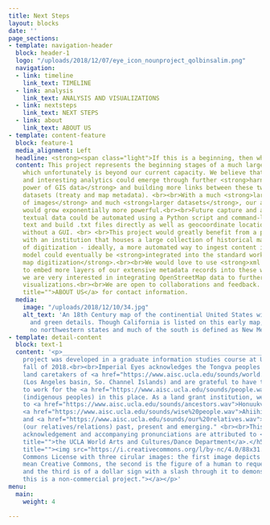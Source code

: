 ```yaml
---
title: Next Steps
layout: blocks
date: ''
page_sections:
- template: navigation-header
  block: header-1
  logo: "/uploads/2018/12/07/eye_icon_nounproject_qolbinsalim.png"
  navigation:
  - link: timeline
    link_text: TIMELINE
  - link: analysis
    link_text: ANALYSIS AND VISUALIZATIONS
  - link: nextsteps
    link_text: NEXT STEPS
  - link: about
    link_text: ABOUT US
- template: content-feature
  block: feature-1
  media_alignment: Left
  headline: <strong><span class="light">If this is a beginning, then what's next?</span></strong>
  content: This project represents the beginning stages of a much larger-scale endeavor,
    which unfortunately is beyond our current capacity. We believe that more meaningful
    and interesting analytics could emerge through further <strong>harnessing the
    power of GIS data</strong> and building more links between these two interconnected
    datasets (treaty and map metadata). <br><br>With a much <strong>larger collection
    of images</strong> and much <strong>larger datasets</strong>, our analysis tools
    would grow exponentially more powerful.<br><br>Future capture and analysis of
    textual data could be automated using a Python script and command-line to scrape
    text and build .txt files directly as well as geocoordinate location information
    without a GUI. <br> <br>This project would greatly benefit from a partnership
    with an institution that houses a large collection of historical maps in need
    of digitization - ideally, a more automated way to ingest content into our data
    model could eventually be <strong>integrated into the standard workflow for historic
    map digitization</strong>.<br><br>We would love to use <strong>xml markup</strong>
    to embed more layers of our extensive metadata records into these webpages, and
    we are very interested in integrating OpenStreetMap data to further enhance our
    visualizations.<br><br>We are open to collaborations and feedback. See <a href="https://aireuhl.github.io/i_e/about"
    title="">ABOUT US</a> for contact information.
  media:
    image: "/uploads/2018/12/10/34.jpg"
    alt_text: 'An 18th Century map of the continential United States with red, yellow,
      and green details. Though California is listed on this early map, there are
      no northwestern states and much of the south is defined as New Mexico and Georgia. '
- template: detail-content
  block: text-1
  content: '<p>____________________________________________________________________</p><h5>This
    project was developed in a graduate information studies course at UCLA in the
    fall of 2018.<br><br>Imperial Eyes acknowledges the Tongva peoples as the traditional
    land caretakers of <a href="https://www.aisc.ucla.edu/sounds/world.wav">Tovaangar</a>
    (Los Angeles basin, So. Channel Islands) and are grateful to have the opportunity
    to work for the <a href="https://www.aisc.ucla.edu/sounds/people.wav">taraaxatom</a>
    (indigenous peoples) in this place. As a land grant institution, we pay our respects
    to <a href="https://www.aisc.ucla.edu/sounds/ancestors.wav">Honuukvetam</a> (Ancestors),
    <a href="https://www.aisc.ucla.edu/sounds/wise%20people.wav">Ahiihirom </a>(Elders),
    and <a href="https://www.aisc.ucla.edu/sounds/our%20relatives.wav">eyoohiinkem</a>
    (our relatives/relations) past, present and emerging." <br><br>This territory
    acknowledgement and accompanying pronunciations are attributed to <a href="https://www.wacd.ucla.edu/"
    title="">the UCLA World Arts and Cultures/Dance Department</a>.</h5><p><a href="https://creativecommons.org/licenses/by-nc/4.0/"
    title=""><img src="https://i.creativecommons.org/l/by-nc/4.0/88x31.png" alt="Creative
    Commons License with three cirular images: the first image depicts two c''s to
    mean Creative Commons, the second is the figure of a human to request attribution,
    and the third is of a dollar sign with a slash through it to demonstrate that
    this is a non-commercial project."></a></p>'
menu:
  main:
    weight: 4

---
```

